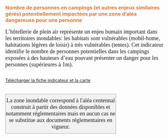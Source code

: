  <font size="3" color=" #dc7633"><b>
 Nombre de personnes en campings (et autres enjeux similaires gérés) potentiellement impactées par une zone d’aléa dangereuse pour une personne
</b></font>
<br><br>
<font size="4px" face="calibri">
L’hôtellerie de plein air représente un enjeu humain important dans les territoires inondables: les habitats sont vulnérables (mobil-home, habitations légères de loisir) à très vulnérables (tentes). Cet indicateur identifie le nombre de personnes potentielles dans les campings exposées à des hauteurs d’eau pouvant présenter un danger pour les personnes (supérieures à 1m).
 </font>
<br><br>

<a href=https://fiches.eptb-vienne.fr/ind_13b.pdf target=_blank><i class="fa fa-exclamation-circle"></i> Télécharger la fiche indicateur et la carte</a>
<br><br>

<font size="4.5px" face="calibri">
<p><div style="width: 350px;  padding-top:10px; padding-bottom:10px;border: 1px solid #A0A0A0; text-align: center;background: #F2F2F2;">La zone inondable correspond à l'aléa centennal construit à partir des données disponibles et notamment réglementaires mais en aucun cas ne se substitue aux documents réglementaires en vigueur.</div></p>
</font>